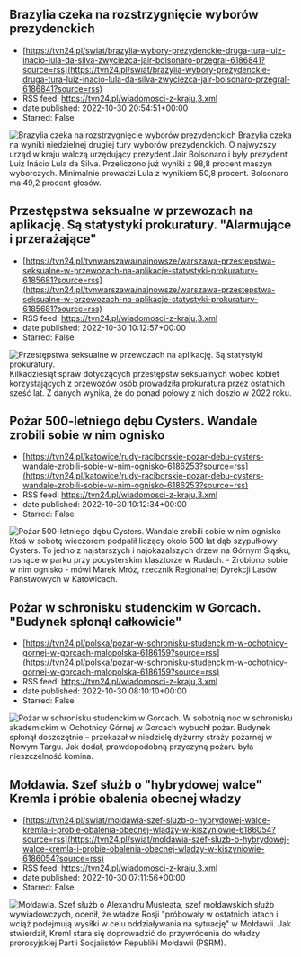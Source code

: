 ## Brazylia czeka na rozstrzygnięcie wyborów prezydenckich
 - [https://tvn24.pl/swiat/brazylia-wybory-prezydenckie-druga-tura-luiz-inacio-lula-da-silva-zwyciezca-jair-bolsonaro-przegral-6186841?source=rss](https://tvn24.pl/swiat/brazylia-wybory-prezydenckie-druga-tura-luiz-inacio-lula-da-silva-zwyciezca-jair-bolsonaro-przegral-6186841?source=rss)
 - RSS feed: https://tvn24.pl/wiadomosci-z-kraju,3.xml
 - date published: 2022-10-30 20:54:51+00:00
 - Starred: False

<img alt="Brazylia czeka na rozstrzygnięcie wyborów prezydenckich" src="https://tvn24.pl/najnowsze/cdn-zdjecie-bkiz09-wyborcy-czekaja-na-oddanie-glosu-w-drugiej-turze-wyborow-prezydenckich-w-brazylii-6186855/alternates/LANDSCAPE_1280" />
    Brazylia czeka na wyniki niedzielnej drugiej tury wyborów prezydenckich. O najwyższy urząd w kraju walczą urzędujący prezydent Jair Bolsonaro i  były prezydent Luiz Inácio Lula da Silva. Przeliczono już wyniki z 98,8 procent maszyn wyborczych. Minimalnie prowadzi Lula z wynikiem 50,8 procent. Bolsonaro ma 49,2 procent głosów.

## Przestępstwa seksualne w przewozach na aplikację. Są statystyki prokuratury. "Alarmujące i przerażające"
 - [https://tvn24.pl/tvnwarszawa/najnowsze/warszawa-przestepstwa-seksualne-w-przewozach-na-aplikacje-statystyki-prokuratury-6185681?source=rss](https://tvn24.pl/tvnwarszawa/najnowsze/warszawa-przestepstwa-seksualne-w-przewozach-na-aplikacje-statystyki-prokuratury-6185681?source=rss)
 - RSS feed: https://tvn24.pl/wiadomosci-z-kraju,3.xml
 - date published: 2022-10-30 10:12:57+00:00
 - Starred: False

<img alt="Przestępstwa seksualne w przewozach na aplikację. Są statystyki prokuratury. " src="https://tvn24.pl/tvnwarszawa/najnowsze/cdn-zdjecie-nhdvdf-policjanci-zatrzymali-12-kierowcow-przewozu-osob-6180296/alternates/LANDSCAPE_1280" />
    Kilkadziesiąt spraw dotyczących przestępstw seksualnych wobec kobiet korzystających z przewozów osób prowadziła prokuratura przez ostatnich sześć lat. Z danych wynika, że do ponad połowy z nich doszło w 2022 roku.

## Pożar 500-letniego dębu Cysters. Wandale zrobili sobie w nim ognisko
 - [https://tvn24.pl/katowice/rudy-raciborskie-pozar-debu-cysters-wandale-zrobili-sobie-w-nim-ognisko-6186253?source=rss](https://tvn24.pl/katowice/rudy-raciborskie-pozar-debu-cysters-wandale-zrobili-sobie-w-nim-ognisko-6186253?source=rss)
 - RSS feed: https://tvn24.pl/wiadomosci-z-kraju,3.xml
 - date published: 2022-10-30 10:12:34+00:00
 - Starred: False

<img alt="Pożar 500-letniego dębu Cysters. Wandale zrobili sobie w nim ognisko" src="https://tvn24.pl/poznan/cdn-zdjecie-zokpwz-dab-cysters-zostal-podpalony-6186254/alternates/LANDSCAPE_1280" />
    Ktoś w sobotę wieczorem podpalił liczący około 500 lat dąb szypułkowy Cysters. To jedno z najstarszych i najokazalszych drzew na Górnym Śląsku, rosnące w parku przy pocysterskim klasztorze w Rudach. - Zrobiono sobie w nim ognisko - mówi Marek Mróz, rzecznik Regionalnej Dyrekcji Lasów Państwowych w Katowicach.

## Pożar w schronisku studenckim w Gorcach. "Budynek spłonął całkowicie"
 - [https://tvn24.pl/polska/pozar-w-schronisku-studenckim-w-ochotnicy-gornej-w-gorcach-malopolska-6186159?source=rss](https://tvn24.pl/polska/pozar-w-schronisku-studenckim-w-ochotnicy-gornej-w-gorcach-malopolska-6186159?source=rss)
 - RSS feed: https://tvn24.pl/wiadomosci-z-kraju,3.xml
 - date published: 2022-10-30 08:10:10+00:00
 - Starred: False

<img alt="Pożar w schronisku studenckim w Gorcach. " src="https://tvn24.pl/tvnwarszawa/najnowsze/cdn-zdjecie-tab9by-pozar-w-bloku-zdjecie-ilustracyjne-6101625/alternates/LANDSCAPE_1280" />
    W sobotnią noc w schronisku akademickim w Ochotnicy Górnej w Gorcach wybuchł pożar. Budynek spłonął doszczętnie – przekazał w niedzielę dyżurny straży pożarnej w Nowym Targu. Jak dodał, prawdopodobną przyczyną pożaru była nieszczelność komina.

## Mołdawia. Szef służb o "hybrydowej walce" Kremla i próbie obalenia obecnej władzy
 - [https://tvn24.pl/swiat/moldawia-szef-sluzb-o-hybrydowej-walce-kremla-i-probie-obalenia-obecnej-wladzy-w-kiszyniowie-6186054?source=rss](https://tvn24.pl/swiat/moldawia-szef-sluzb-o-hybrydowej-walce-kremla-i-probie-obalenia-obecnej-wladzy-w-kiszyniowie-6186054?source=rss)
 - RSS feed: https://tvn24.pl/wiadomosci-z-kraju,3.xml
 - date published: 2022-10-30 07:11:56+00:00
 - Starred: False

<img alt="Mołdawia. Szef służb o " src="https://tvn24.pl/najnowsze/cdn-zdjecie-k3rcs9-kiszyniow-moldawia-6158831/alternates/LANDSCAPE_1280" />
    Alexandru Musteata, szef mołdawskich służb wywiadowczych, ocenił, że władze Rosji "próbowały w ostatnich latach i wciąż podejmują wysiłki w celu oddziaływania na sytuację" w Mołdawii. Jak stwierdził, Kreml stara się doprowadzić do przywrócenia do władzy prorosyjskiej Partii Socjalistów Republiki Mołdawii (PSRM).
